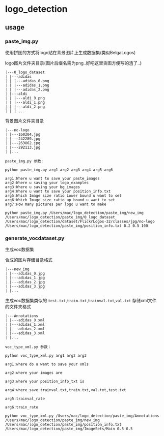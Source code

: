 # logo_detection
## usage
### paste_img.py
使用拼图的方式将logo贴在背景图片上生成数据集(类似BelgaLogos)

logo图片文件夹目录(图片后缀名需为png..好吧这里贪图方便写的渣了..)
```
|---0_logo_dataset
| |---adidas
| | |---adidas_0.png
| | |---adidas_1.png
| | |---adidas_2.png
| |---aldi
| | |---aldi_0.png
| | |---aldi_1.png
| | |---aldi_2.png
| | | ...
```
背景图片文件夹目录
```
|---no-logo
| |---160204.jpg
| |---242289.jpg
| |---263862.jpg
| |---292113.jpg
| |...
```

```
paste_img.py 参数：
```
```
python paste_img.py arg1 arg2 arg3 arg4 arg5 arg6

arg1:Where u want to save your paste_images
arg2:Where u saving your logo_examples
arg3:Where u saving your bg_images
arg4:Where u want to save your position_info.txt
arg5:Which Image size ratio Lower bound u want to set
arg6:Which Image size ratio up bound u want to set
arg7:How many pictures per logo u want to make

python paste_img.py /Users/mac/logo_detection/paste_img/new_img /Users/mac/logo_detection/paste_img/0_logo_dataset /Users/mac/logo_detection/dataset/FlickrLogos-32/classes/jpg/no-logo /Users/mac/logo_detection/paste_img/position_info.txt 0.2 0.5 100 
```

### generate_vocdataset.py
生成voc数据集

合成的图片存储目录格式
```
|---new_img
| |---adidas_0.jpg
| |---adidas_1.jpg
| |---adidas_2.jpg
| |---adidas_3.jpg
| |...
```

生成voc数据集类似的
`test.txt`,`train.txt`,`trainval.txt`,`val.txt`
存储xml文件的文件夹格式
```
|---Annotations
| |---adidas_0.xml
| |---adidas_1.xml
| |---adidas_2.xml
| |---adidas_3.xml
| |...
```

```
voc_type_xml.py 参数：
```
```
python voc_type_xml.py arg1 arg2 arg3 

arg1:where do u want to save your xmls

arg2:where your images are

arg3:where your position_info_txt is

arg4:where_save_trainval.txt,train.txt,val.txt,test.txt

arg5:trainval_rate

arg6:train_rate

python voc_type_xml.py /Users/mac/logo_detection/paste_img/Annotations /Users/mac/logo_detection/paste_img/new_img /Users/mac/logo_detection/paste_img/position_info.txt /Users/mac/logo_detection/paste_img/ImageSets/Main 0.5 0.5